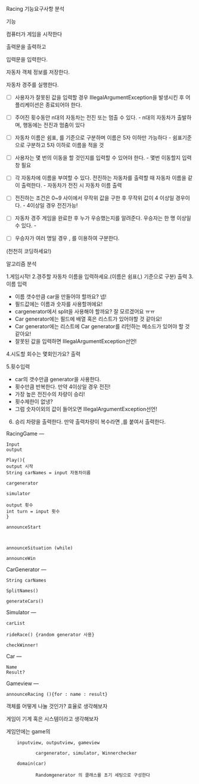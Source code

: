 Racing 기능요구사항 분석


기능

컴퓨터가 게임을 시작한다

출력문을 출력하고 

입력문을 입력한다.

자동차 객체 정보를 저장한다.

자동차 경주를 실행한다.










- [ ] 사용자가 잘못된 값을 입력할 경우 IllegalArgumentException을 발생시킨 후 어플리케이션은 종료되어야 한다.
- [ ] 주어진 횟수동안 n대의 자동차는 전진 또는 멈출 수 있다. - n대의 자동차가 출발하며, 행동에는 전진과 멈춤이 있다
- [ ] 자동차 이름은 쉼표, 를 기준으로 구분하며 이름은 5자 이하만 가능하다 - 쉼표기준으로 구분하고 5자 이하로 이름을 적을 것
- [ ] 사용자는 몇 번의 이동을 할 것인지를 입력할 수 있어야 한다. - 몇번 이동할지 입력창 필요
- [ ] 각 자동차에 이름을 부여할 수 있다. 전진하는 자동차를 출력할 때 자동차 이름을 같이 출력한다. - 자동차가 전진 시  자동차 이름 출력
- [ ] 전진하는 조건은 0~9 사이에서 무작위 값을 구한 후 무작위 값이 4 이상일 경우이다. - 4이상일 경우 전진가능!
- [ ] 자동차 경주 게임을 완료한 후 누가 우승했는지를 알려준다. 우승자는 한 명 이상일 수 있다. -
- [ ] 우승자가 여러 명일 경우 , 를 이용하여 구분한다.




(천천히 코딩하세요!)

알고리즘 분석

1.게임시작!
2.경주할 자동차 이름을 입력하세요.(이름은 쉼표(,) 기준으로 구분) 출력
3.이름 입력
- 이름 갯수만큼 car을 만들어야 할까요? 넵!
- 필드값에는 이름과 숫자를 사용할꺼에요!
- cargenerator에서 split을 사용해야 할까요? 잘 모르겠어요 ㅠㅠ
- Car generator에는 필드에 배열 혹은 리스트가 있어야할 것 같아요!
- Car generator에는 리스트에 Car generator를 리턴하는 메소드가 있어야 할 것 같아요!
- 잘못된 값을 입력하면 IllegalArgumentException선언!

4.시도할 회수는 몇회인가요? 출력

5.횟수입력
- car의 갯수만큼 generator을 사용한다.
- 횟수만큼 반복한다. 만약 4이상일 경우 전진!
- 가장 높은 전진수의 차량이 승리!
- 횟수제한이 없냉?
- 그럼 숫자이외의 값이 들어오면 IllegalArgumentException선언!

6. 승리 차량을 출력한다. 만약 출력차량이 복수라면 ,를 붙여서 출력한다.



RacingGame —

    Input										
    output
    
    Play(){											
    output 시작
    String carNames = input 자동차이름

	cargenerator									
	
	simulator
	
	output 횟수
	int turn = input 횟수												
    }

	announceStart
	
												

	announceSituation (while)						

	announceWin				



CarGenerator —

    String carNames
    
    SplitNames()
    
    generateCars()


Simulator —

    carList
    
    rideRace() {random generator 사용}
    
    checkWinner!


Car —

    Name
    Result?

Gameview —

    announceRacing (){for : name : result}








객체를 어떻게 나눌 것인가? 효율로 생각해보자

게임이 기계 혹은 시스템이라고 생각해보자

게임안에는 game의

		inputview, outputview, gameview

               cargenerator, simulator, Winnerchecker

		domain(car)

               Randomgenerator 의 클래스를 초기 세팅으로 구성한다